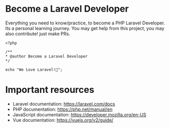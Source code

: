 # Become a Laravel Developer

Everything you need to know/practice, to become a PHP Laravel Developer. Its a personal learning journey. You may get help from this project, you may also contribute! just make PRs.

```
<?php

/**
* @author Become a Laravel Developer
*/

echo "We Love Laravel!💓";

```

# Important resources

- Laravel documentation: https://laravel.com/docs
- PHP documentation: https://php.net/manual/en
- JavaScript documentation: https://developer.mozilla.org/en-US
- Vue documentation: https://vuejs.org/v2/guide/
